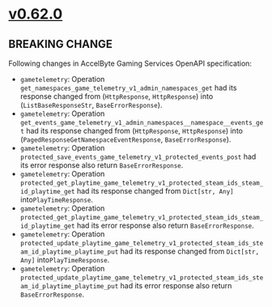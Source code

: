 # [v0.62.0]

## BREAKING CHANGE

Following changes in AccelByte Gaming Services OpenAPI specification:

- `gametelemetry`: Operation `get_namespaces_game_telemetry_v1_admin_namespaces_get` had its response changed from (`HttpResponse`, `HttpResponse`) into (`ListBaseResponseStr`, `BaseErrorResponse`).
- `gametelemetry`: Operation `get_events_game_telemetry_v1_admin_namespaces__namespace__events_get` had its response changed from (`HttpResponse`, `HttpResponse`) into (`PagedResponseGetNamespaceEventResponse`, `BaseErrorResponse`).
- `gametelemetry`: Operation `protected_save_events_game_telemetry_v1_protected_events_post` had its error response also return `BaseErrorResponse`.
- `gametelemetry`: Operation `protected_get_playtime_game_telemetry_v1_protected_steam_ids_steam_id_playtime_get` had its response changed from `Dict[str, Any]` into`PlayTimeResponse`.
- `gametelemetry`: Operation `protected_get_playtime_game_telemetry_v1_protected_steam_ids_steam_id_playtime_get` had its error response also return `BaseErrorResponse`.
- `gametelemetry`: Operation `protected_update_playtime_game_telemetry_v1_protected_steam_ids_steam_id_playtime_playtime_put` had its response changed from `Dict[str, Any]` into`PlayTimeResponse`.
- `gametelemetry`: Operation `protected_update_playtime_game_telemetry_v1_protected_steam_ids_steam_id_playtime_playtime_put` had its error response also return `BaseErrorResponse`.

[v0.62.0]: https://github.com/AccelByte/accelbyte-python-sdk/compare/v0.61.0..v0.62.0
